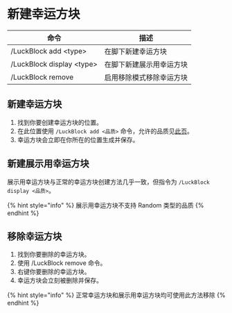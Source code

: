 # 新建幸运方块

| 命令                         | 描述           |
| -------------------------- | ------------ |
| /LuckBlock add \<type>     | 在脚下新建幸运方块    |
| /LuckBlock display \<type> | 在脚下新建展示用幸运方块 |
| /LuckBlock remove          | 启用移除模式移除幸运方块 |

## 新建幸运方块

1. 找到你要创建幸运方块的位置。
2. 在此位置使用 `/LuckBlock add <品质>` 命令，允许的品质见[此页](../gong-neng/xing-yun-fang-kuai-pin-zhi.md)。
3. 幸运方块会立即在你所在的位置生成并保存。

## 新建展示用幸运方块

展示用幸运方块与正常的幸运方块创建方法几乎一致，但指令为 `/LuckBlock display <品质>`。

{% hint style="info" %}
展示用幸运方块不支持 Random 类型的品质
{% endhint %}

## 移除幸运方块

1. 找到你要删除的幸运方块。
2. 使用 /LuckBlock remove 命令。
3. 右键你要删除的幸运方块。
4. 幸运方块会立刻被删除并保存。

{% hint style="info" %}
正常幸运方块和展示用幸运方块均可使用此方法移除
{% endhint %}
